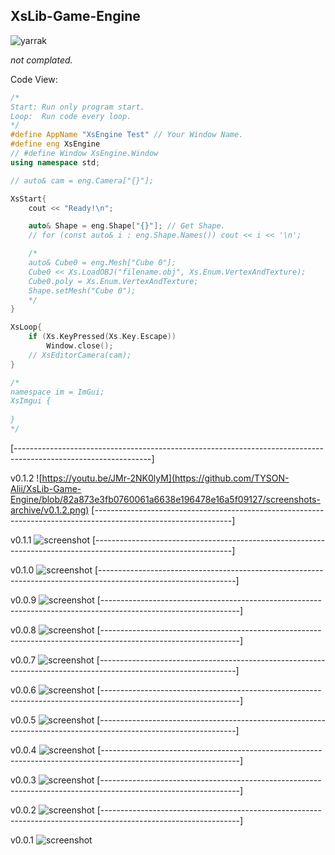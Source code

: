 ## XsLib-Game-Engine
![yarrak](https://github.com/TYSON-Alii/XsLib-Game-Engine/blob/91f50129d6dec3a97902298f82d7622157aa51f9/data/xslogo.png)

_not complated._

Code View:
```cpp
/*
Start: Run only program start.
Loop:  Run code every loop.
*/
#define AppName "XsEngine Test" // Your Window Name.
#define eng XsEngine
// #define Window XsEngine.Window
using namespace std;

// auto& cam = eng.Camera["{}"];

XsStart{
	cout << "Ready!\n";

	auto& Shape = eng.Shape["{}"]; // Get Shape.
	// for (const auto& i : eng.Shape.Names()) cout << i << '\n';

	/*
	auto& Cube0 = eng.Mesh["Cube 0"];
	Cube0 << Xs.LoadOBJ("filename.obj", Xs.Enum.VertexAndTexture);
	Cube0.poly = Xs.Enum.VertexAndTexture;
	Shape.setMesh("Cube 0");
	*/
}

XsLoop{
	if (Xs.KeyPressed(Xs.Key.Escape))
		Window.close();
	// XsEditorCamera(cam);
}

/*
namespace im = ImGui;
XsImgui {
	
}
*/
```
[----------------------------------------------------------------------------------------------------------------]

v0.1.2
![https://youtu.be/JMr-2NK0lyM](https://github.com/TYSON-Alii/XsLib-Game-Engine/blob/82a873e3fb0760061a6638e196478e16a5f09127/screenshots-archive/v0.1.2.png)
[----------------------------------------------------------------------------------------------------------------]

v0.1.1
![screenshot](https://github.com/TYSON-Alii/XsLib-Game-Engine/blob/aaf65770c3840cd929f253527b84a34186b43f8b/screenshots-archive/v0.1.1.png)
[----------------------------------------------------------------------------------------------------------------]

v0.1.0
![screenshot](https://github.com/TYSON-Alii/XsLib-Game-Engine/blob/9c517c080ebf2a8f6344bdd2450c7843afd40bf8/screenshots-archive/v0.1.0.png)
[----------------------------------------------------------------------------------------------------------------]

v0.0.9
![screenshot](https://github.com/TYSON-Alii/XsLib-Game-Engine/blob/8bfe28c13375cdd283406e3b851204e7834a2efa/screenshots-archive/v0.0.9.png)
[----------------------------------------------------------------------------------------------------------------]

v0.0.8
![screenshot](https://github.com/TYSON-Alii/XsLib-Game-Engine/blob/00a2edac2840f264941c71cbbad7250668dbec4e/screenshots-archive/v0.0.8.png)
[----------------------------------------------------------------------------------------------------------------]

v0.0.7
![screenshot](https://github.com/TYSON-Alii/XsLib-Game-Engine/blob/fa283e821f04d34ba70aec19c387889661dd223c/screenshots-archive/v0.0.7.png)
[----------------------------------------------------------------------------------------------------------------]

v0.0.6
![screenshot](https://github.com/TYSON-Alii/XsLib-Game-Engine/blob/e450b0798416bbf9db6e6a2831d426e76137ea3a/screenshots-archive/v0.0.6.png)
[----------------------------------------------------------------------------------------------------------------]

v0.0.5
![screenshot](https://github.com/TYSON-Alii/XsLib-Game-Engine/blob/8fabe52003a87748d8977a494d7eb5431cc10fbc/screenshots-archive/v0.0.5.png)
[----------------------------------------------------------------------------------------------------------------]

v0.0.4
![screenshot](https://github.com/TYSON-Alii/XsLib-Game-Engine/blob/86b530567c4dc086072321dd019c0908520bc7bd/screenshots-archive/v0.0.4.png)
[----------------------------------------------------------------------------------------------------------------]

v0.0.3
![screenshot](https://github.com/TYSON-Alii/XsLib-Game-Engine/blob/cd1e7b59623e43010ecb98dccd994af44c168b91/screenshots-archive/v0.0.3.png)
[----------------------------------------------------------------------------------------------------------------]

v0.0.2
![screenshot](https://github.com/TYSON-Alii/XsLib-Game-Engine/blob/4c2c1aa4fcb62f017c950a464ce26a94a935eee3/screenshots-archive/v0.0.2.png)
[----------------------------------------------------------------------------------------------------------------]

v0.0.1
![screenshot](https://github.com/TYSON-Alii/XsLib-Game-Engine/blob/1ab76d6098acb421a3f8f535ca663f26090babcc/screenshots-archive/v0.0.1.png)

